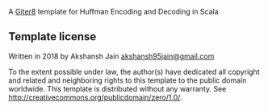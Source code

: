 A [Giter8][g8] template for Huffman Encoding and Decoding in Scala

Template license
----------------
Written in 2018 by Akshansh Jain akshansh95jain@gmail.com

To the extent possible under law, the author(s) have dedicated all copyright and related
and neighboring rights to this template to the public domain worldwide.
This template is distributed without any warranty. See <http://creativecommons.org/publicdomain/zero/1.0/>.

[g8]: http://www.foundweekends.org/giter8/
